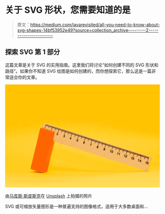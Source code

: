 # 关于 SVG 形状，您需要知道的是

> 原文：<https://medium.com/javarevisited/all-you-need-to-know-about-svg-shapes-14bf53952e49?source=collection_archive---------2----------------------->

## 探索 SVG 第 1 部分

这篇文章是关于 SVG 的实用指南。这里我们将讨论“如何创建不同的 SVG 形状和路径”。如果你不知道 SVG 绘图是如何创建的，而你想探索它，那么这是一篇非常适合你的文章。

![](img/9759c9d01cb9d73a94e0fdf6af3b4759.png)

由[马库斯·斯皮斯克](https://unsplash.com/@markusspiske?utm_source=medium&utm_medium=referral)在 [Unsplash](https://unsplash.com?utm_source=medium&utm_medium=referral) 上拍摄的照片

SVG 或可缩放矢量图形是一种普遍支持的图像格式，适用于大多数桌面和…